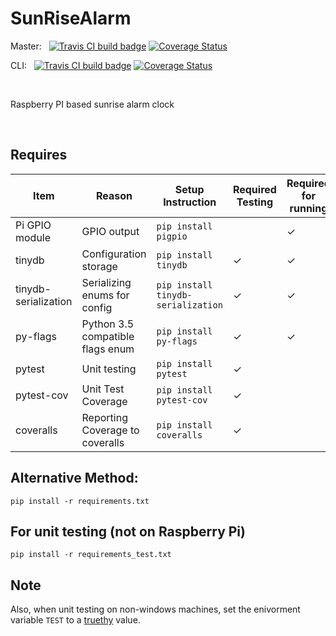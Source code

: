 # SunRiseAlarm
Master: &nbsp; [![Travis CI build badge](https://travis-ci.org/mshafer1/SunRiseAlarm.svg?branch=master)](https://travis-ci.org/mshafer1/SunRiseAlarm) 
[![Coverage Status](https://coveralls.io/repos/github/mshafer1/SunRiseAlarm/badge.svg?branch=master)](https://coveralls.io/github/mshafer1/SunRiseAlarm?branch=master)

CLI: &nbsp; [![Travis CI build badge](https://travis-ci.org/mshafer1/SunRiseAlarm.svg?branch=CLI)](https://travis-ci.org/mshafer1/SunRiseAlarm) 
[![Coverage Status](https://coveralls.io/repos/github/mshafer1/SunRiseAlarm/badge.svg?branch=CLI)](https://coveralls.io/github/mshafer1/SunRiseAlarm?branch=CLI)

&nbsp;

Raspberry PI based sunrise alarm clock

&nbsp;

## Requires
|       Item    |       Reason      |   Setup Instruction   | Required Testing | Required for running |
|   ---         |       ---         |           ---         | --- | ---|
|Pi GPIO module | GPIO output | `pip install pigpio`| | &#x2713;
| tinydb        | Configuration storage|    `pip install tinydb`| &#x2713; | &#x2713;
| tinydb-serialization | Serializing enums for config | `pip install tinydb-serialization`| &#x2713; | &#x2713;
| py-flags      | Python 3.5 compatible flags enum | `pip install py-flags`| &#x2713; | &#x2713;
| pytest        | Unit testing |    `pip install pytest`| &#x2713; | 
| pytest-cov    | Unit Test Coverage | `pip install pytest-cov` | &#x2713; | 
| coveralls     | Reporting Coverage to coveralls | `pip install coveralls` | &#x2713; | 

## Alternative Method:
`pip install -r requirements.txt`

## For unit testing (not on Raspberry Pi)
`pip install -r requirements_test.txt`

## Note
Also, when unit testing on non-windows machines, set the enivorment variable `TEST` to a [truethy](https://docs.python.org/3/library/stdtypes.html#truth-value-testing) value.
